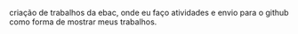 criação de trabalhos da ebac, onde eu faço atividades e envio para o github como forma de mostrar meus trabalhos.

